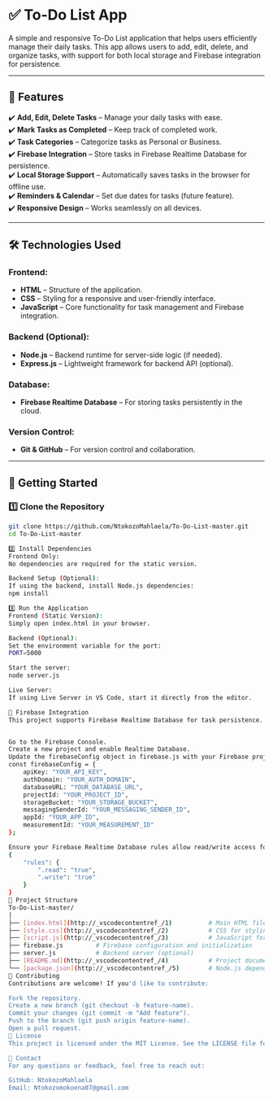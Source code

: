 # ✅ To-Do List App

A simple and responsive To-Do List application that helps users efficiently manage their daily tasks. This app allows users to add, edit, delete, and organize tasks, with support for both local storage and Firebase integration for persistence.

---

## 🚀 Features

✔️ **Add, Edit, Delete Tasks** – Manage your daily tasks with ease.  
✔️ **Mark Tasks as Completed** – Keep track of completed work.  
✔️ **Task Categories** – Categorize tasks as Personal or Business.  
✔️ **Firebase Integration** – Store tasks in Firebase Realtime Database for persistence.  
✔️ **Local Storage Support** – Automatically saves tasks in the browser for offline use.  
✔️ **Reminders & Calendar** – Set due dates for tasks (future feature).  
✔️ **Responsive Design** – Works seamlessly on all devices.  

---

## 🛠️ Technologies Used

### Frontend:
- **HTML** – Structure of the application.  
- **CSS** – Styling for a responsive and user-friendly interface.  
- **JavaScript** – Core functionality for task management and Firebase integration.

### Backend (Optional):
- **Node.js** – Backend runtime for server-side logic (if needed).  
- **Express.js** – Lightweight framework for backend API (optional).  

### Database:
- **Firebase Realtime Database** – For storing tasks persistently in the cloud.

### Version Control:
- **Git & GitHub** – For version control and collaboration.

---

## 🏁 Getting Started

### 1️⃣ Clone the Repository
```bash
git clone https://github.com/NtokozoMahlaela/To-Do-List-master.git
cd To-Do-List-master

2️⃣ Install Dependencies
Frontend Only:
No dependencies are required for the static version.

Backend Setup (Optional):
If using the backend, install Node.js dependencies:
npm install

3️⃣ Run the Application
Frontend (Static Version):
Simply open index.html in your browser.

Backend (Optional):
Set the environment variable for the port:
PORT=5000

Start the server:
node server.js

Live Server:
If using Live Server in VS Code, start it directly from the editor.

🔗 Firebase Integration
This project supports Firebase Realtime Database for task persistence. To enable Firebase:


Go to the Firebase Console.
Create a new project and enable Realtime Database.
Update the firebaseConfig object in firebase.js with your Firebase project credentials:
const firebaseConfig = {
    apiKey: "YOUR_API_KEY",
    authDomain: "YOUR_AUTH_DOMAIN",
    databaseURL: "YOUR_DATABASE_URL",
    projectId: "YOUR_PROJECT_ID",
    storageBucket: "YOUR_STORAGE_BUCKET",
    messagingSenderId: "YOUR_MESSAGING_SENDER_ID",
    appId: "YOUR_APP_ID",
    measurementId: "YOUR_MEASUREMENT_ID"
};

Ensure your Firebase Realtime Database rules allow read/write access for testing:
{
    "rules": {
        ".read": "true",
        ".write": "true"
    }
}
📂 Project Structure
To-Do-List-master/
│
├── [index.html](http://_vscodecontentref_/1)          # Main HTML file
├── [style.css](http://_vscodecontentref_/2)           # CSS for styling
├── [script.js](http://_vscodecontentref_/3)           # JavaScript for app functionality
├── firebase.js         # Firebase configuration and initialization
├── server.js           # Backend server (optional)
├── [README.md](http://_vscodecontentref_/4)           # Project documentation
└── [package.json](http://_vscodecontentref_/5)        # Node.js dependencies (if backend is used)
🤝 Contributing
Contributions are welcome! If you'd like to contribute:

Fork the repository.
Create a new branch (git checkout -b feature-name).
Commit your changes (git commit -m "Add feature").
Push to the branch (git push origin feature-name).
Open a pull request.
📜 License
This project is licensed under the MIT License. See the LICENSE file for details.

📧 Contact
For any questions or feedback, feel free to reach out:

GitHub: NtokozoMahlaela
Email: Ntokozomokoena07@gmail.com
